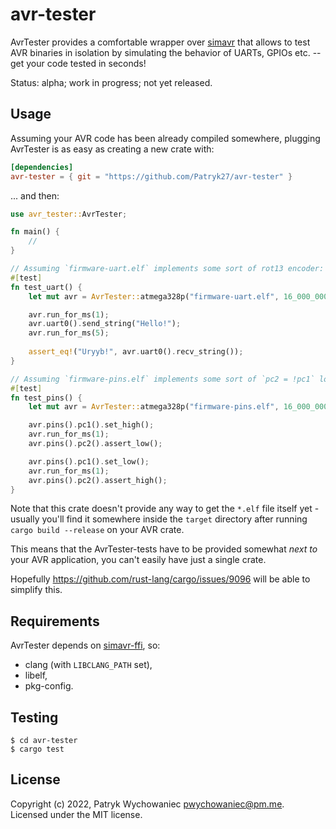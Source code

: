 # avr-tester

AvrTester provides a comfortable wrapper over [simavr](https://github.com/buserror/simavr)
that allows to test AVR binaries in isolation by simulating the behavior of
UARTs, GPIOs etc. -- get your code tested in seconds!

Status: alpha; work in progress; not yet released.

## Usage

Assuming your AVR code has been already compiled somewhere, plugging AvrTester
is as easy as creating a new crate with:

```toml
[dependencies]
avr-tester = { git = "https://github.com/Patryk27/avr-tester" }
```

... and then:

```rust
use avr_tester::AvrTester;

fn main() {
    //
}

// Assuming `firmware-uart.elf` implements some sort of rot13 encoder:
#[test]
fn test_uart() {
    let mut avr = AvrTester::atmega328p("firmware-uart.elf", 16_000_000);

    avr.run_for_ms(1);
    avr.uart0().send_string("Hello!");
    avr.run_for_ms(5);
    
    assert_eq!("Uryyb!", avr.uart0().recv_string());
}

// Assuming `firmware-pins.elf` implements some sort of `pc2 = !pc1` logic:
#[test]
fn test_pins() {
    let mut avr = AvrTester::atmega328p("firmware-pins.elf", 16_000_000);

    avr.pins().pc1().set_high();
    avr.run_for_ms(1);
    avr.pins().pc2().assert_low();

    avr.pins().pc1().set_low();
    avr.run_for_ms(1);
    avr.pins().pc2().assert_high();
}
```

Note that this crate doesn't provide any way to get the `*.elf` file itself
yet - usually you'll find it somewhere inside the `target` directory after
running `cargo build --release` on your AVR crate.

This means that the AvrTester-tests have to be provided somewhat _next to_ your
AVR application, you can't easily have just a single crate.

Hopefully https://github.com/rust-lang/cargo/issues/9096 will be able to
simplify this.

## Requirements

AvrTester depends on [simavr-ffi](https://github.com/Patryk27/simavr-ffi), so:

- clang (with `LIBCLANG_PATH` set),
- libelf,
- pkg-config.

## Testing

```shell
$ cd avr-tester
$ cargo test
```

## License

Copyright (c) 2022, Patryk Wychowaniec <pwychowaniec@pm.me>.    
Licensed under the MIT license.
